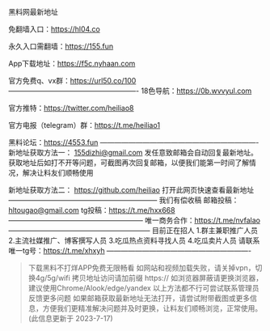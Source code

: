 黑料网最新地址

免翻墙入口：https://hl04.co

永久入口需翻墙：https://155.fun

App下载地址：https://f5c.nyhaan.com

官方免费q、vx群：https://url50.co/100
——————————————————-
18色导航：https://0b.wvvyul.com

官方推特：https://twitter.com/heiliao8

官方电报（telegram）群：https://t.me/heiliao1

黑料论坛：https://4553.fun
——————————————————————-
新地址获取方法一：
155dizhi@gmail.com
发任意致邮箱会自动回复最新地址。获取地址后如打不开等问题，可截图再次回复邮箱，以便我们能第一时间了解情况，解决让料友们顺畅使用

新地址获取方法二：
https://github.com/heiliao
打开此网页快速查看最新地址
—————————————————————
我们有偿收稿
邮箱投稿： hltougao@gmail.com
tg投稿：https://t.me/hxx668
———————————————————
唯一商务合作：https://t.me/nvfalao
————————————————————
目前正在招人
1.群主兼职推广人员
2.主流社媒推广、博客撰写人员
3.吃瓜热点资料寻找人员
4.吃瓜卖片人员
请联系唯一tg号：https://t.me/xhxyh
————————————————————-
>下载黑料不打烊APP免费无限畅看
>如网站和视频加载失败，请关掉vpn，切换4g/5g/wifi
>拷贝地址访问请加前缀 https://
>如浏览器屏蔽请更换浏览器，建议使用Chrome/Alook/edge/yandex
>以上方法都不行可尝试联系管理员反馈更多问题
>如果邮箱获取最新地址无法打开，请尝试附带截图或更多信息，方便我们更精准解决问题并及时更换，让料友们顺畅浏览，正常使用。
(此信息更新于 2023-7-17)
